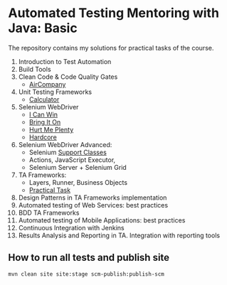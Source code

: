 # Automated Testing Mentoring with Java: Basic

The repository contains my solutions for practical tasks of the course.

1. Introduction to Test Automation
2. Build Tools
3. Clean Code & Code Quality Gates
   - [AirCompany](aircompany)
4. Unit Testing Frameworks
   - [Calculator](calculator)
5. Selenium WebDriver
   - [I Can Win](selenium-task-1)
   - [Bring It On](selenium-task-2)
   - [Hurt Me Plenty](selenium-task-3)
   - [Hardcore](selenium-task-4)
6. Selenium WebDriver Advanced:
   - Selenium [Support Classes](course-support-classes)
   - Actions, JavaScript Executor,
   - Selenium Server + Selenium Grid
7. TA Frameworks:
   - Layers, Runner, Business Objects
   - [Practical Task](FRAMEWORK.md)
8. Design Patterns in TA Frameworks implementation
9. Automated testing of Web Services: best practices
10. BDD TA Frameworks
11. Automated testing of Mobile Applications: best practices
12. Continuous Integration with Jenkins
13. Results Analysis and Reporting in TA. Integration with reporting tools

## How to run all tests and publish site

```shell
mvn clean site site:stage scm-publish:publish-scm
```
